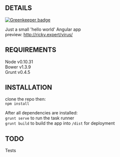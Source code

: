 ## DETAILS

[![Greenkeeper badge](https://badges.greenkeeper.io/rickycodes/babies-first-angular.svg)](https://greenkeeper.io/)

Just a small 'hello world' Angular app  
preview: http://ricky.expert/virus/

## REQUIREMENTS

Node    v0.10.31  
Bower   v1.3.9  
Grunt   v0.4.5

## INSTALLATION

clone the repo then:  
`npm install`

After all dependencies are installed:  
`grunt serve` to run the task runner  
`grunt build` to build the app into `/dist` for deployment

## TODO

Tests
